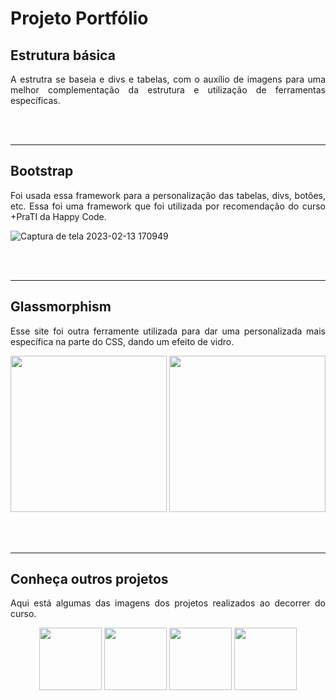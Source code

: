 # Projeto Portfólio

## Estrutura básica

<p align= "justify">A estrutra se baseia e divs e tabelas, com o auxílio de imagens para uma melhor complementação da estrutura e utilização de ferramentas específicas.</p>

<br><br>

<hr>

## Bootstrap

<p align= "justify">Foi usada essa framework para a personalização das tabelas, divs, botões, etc. Essa foi uma framework que foi utilizada por recomendação do curso +PraTI da Happy Code.</p>

![Captura de tela 2023-02-13 170949](https://user-images.githubusercontent.com/118773074/218564631-b63c7259-6f14-47c1-ad3d-131e0607ec3c.png)

<br><br>

<hr>

## Glassmorphism

<p align= "justify">Esse site foi outra ferramente utilizada para dar uma personalizada mais específica na parte do CSS, dando um efeito de vidro.</p>

<p float="left" align= "center">
  <img height="250" src="https://user-images.githubusercontent.com/118773074/218563918-b0b15b59-f5f5-4b05-8a0c-e7309192ad2e.png">
  <img height="250" src="file:///C:/Users/aNdR%C3%89/OneDrive/%C3%81rea%20de%20Trabalho/Aula%2017/portfolio/thumbnail/git.png">
</p>

<br><br>

<hr>

## Conheça outros projetos

<p align= "justify"> Aqui está algumas das imagens dos projetos realizados ao decorrer do curso.</p>

<p float="left" align= "center">
  <img height="100" src="file:///C:/Users/aNdR%C3%89/OneDrive/%C3%81rea%20de%20Trabalho/Aula%2017/portfolio/thumbnail/cartao.png">
  <img height="100" src="https://user-images.githubusercontent.com/118773074/218564865-1cd1163b-e306-4959-8594-d52f2293d9b1.png">
  <img height="100" src="file:///C:/Users/aNdR%C3%89/OneDrive/%C3%81rea%20de%20Trabalho/Aula%2017/portfolio/thumbnail/locadora.png">
  <img height="100" src="https://user-images.githubusercontent.com/118773074/218564891-9dc6c704-f85f-4342-8e45-e69a9ba9f9db.png">
</p>
</p>
<p align="center">
<a align="center" href="https://github.com/andree-html" target="_blank">

